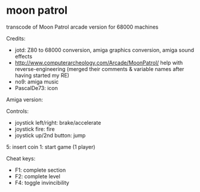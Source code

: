 # moon patrol
transcode of Moon Patrol arcade version for 68000 machines

Credits:

- jotd: Z80 to 68000 conversion, amiga graphics conversion, amiga sound effects
- http://www.computerarcheology.com/Arcade/MoonPatrol/ help with reverse-engineering
  (merged their comments & variable names after having started my RE)
- no9: amiga music
- PascalDe73: icon

Amiga version:

Controls:

- joystick left/right: brake/accelerate
- joystick fire: fire
- joystick up/2nd button: jump

5: insert coin
1: start game (1 player)

Cheat keys:
- F1: complete section
- F2: complete level
- F4: toggle invincibility